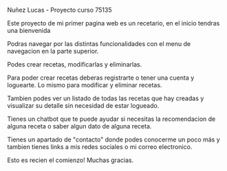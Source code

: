 Nuñez Lucas - Proyecto curso 75135

Este proyecto de mi primer pagina web es un recetario, en el inicio tendras una bienvenida

Podras navegar por las distintas funcionalidades con el menu de navegacion en la parte superior.

Podes crear recetas, modificarlas y  eliminarlas.

Para poder crear recetas deberas registrarte o tener una cuenta y loguearte. Lo mismo para modificar y eliminar recetas.

Tambien podes ver un listado de todas las recetas que hay creadas y visualizar su detalle sin necesidad de estar logueado.

Tienes un chatbot que te puede ayudar si necesitas la recomendacion de alguna receta o saber algun dato de alguna receta.

Tienes un apartado de "contacto" donde podes conocerme un poco más y tambien tienes links a mis redes sociales o mi correo electronico.

Esto es recien el comienzo! Muchas gracias.



